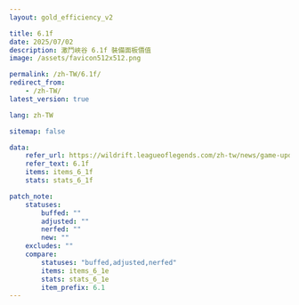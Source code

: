 ```yaml
---
layout: gold_efficiency_v2

title: 6.1f
date: 2025/07/02
description: 激鬥峽谷 6.1f 裝備面板價值
image: /assets/favicon512x512.png

permalink: /zh-TW/6.1f/
redirect_from: 
    - /zh-TW/
latest_version: true

lang: zh-TW

sitemap: false

data:
    refer_url: https://wildrift.leagueoflegends.com/zh-tw/news/game-updates/wild-rift-patch-notes-6-1f/
    refer_text: 6.1f
    items: items_6_1f
    stats: stats_6_1f

patch_note:
    statuses:
        buffed: ""
        adjusted: ""
        nerfed: ""        
        new: ""
    excludes: ""
    compare:
        statuses: "buffed,adjusted,nerfed"
        items: items_6_1e
        stats: stats_6_1e
        item_prefix: 6.1
---
```

